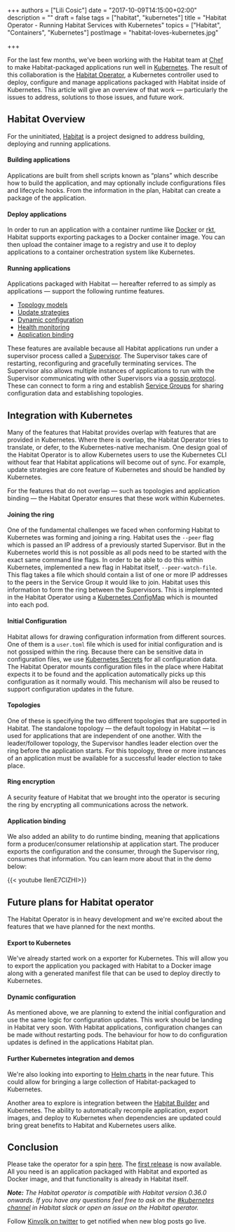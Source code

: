 +++
authors = ["Lili Cosic"]
date = "2017-10-09T14:15:00+02:00"
description = ""
draft = false
tags = ["habitat", "kubernetes"]
title = "Habitat Operator - Running Habitat Services with Kubernetes"
topics = ["Habitat", "Containers", "Kubernetes"]
postImage =  "habitat-loves-kubernetes.jpg"

+++

For the last few months, we’ve been working with the Habitat team at [Chef](https://www.chef.io/) to make Habitat-packaged applications run well in [Kubernetes](https://kubernetes.io/). The result of this collaboration is the [Habitat Operator](https://github.com/kinvolk/habitat-operator), a Kubernetes controller used to deploy, configure and manage applications packaged with Habitat inside of Kubernetes. This article will give an overview of that work — particularly the issues to address, solutions to those issues, and future work.

## Habitat Overview
For the uninitiated, [Habitat](https://www.habitat.sh/) is a project designed to address building, deploying and running applications.
#### Building applications
Applications are built from shell scripts known as “plans” which describe how to build the application, and may optionally include configurations files and lifecycle hooks. From the information in the plan, Habitat can create a package of the application.
#### Deploy applications
In order to run an application with a container runtime like [Docker](https://www.docker.com/) or [rkt](https://github.com/rkt/rkt), Habitat supports exporting packages to a Docker container image. You can then upload the container image to a registry and use it to deploy applications to a container orchestration system like Kubernetes.
#### Running applications
Applications packaged with Habitat — hereafter referred to as simply as applications — support the following runtime features.

* [Topology models](https://www.habitat.sh/docs/using-habitat/#topologies)
* [Update strategies](https://www.habitat.sh/docs/using-habitat/#using-updates)
* [Dynamic configuration](https://www.habitat.sh/docs/using-habitat/#config-updates)
* [Health monitoring](https://www.habitat.sh/tutorials/get-started/demo/check-service-health/)
* [Application binding](https://www.habitat.sh/docs/developing-packages/#pkg-binds)

These features are available because all Habitat applications run under a supervisor process called a [Supervisor](https://www.habitat.sh/docs/glossary/#glossary-supervisor). The Supervisor takes care of restarting, reconfiguring and gracefully terminating services. The Supervisor also allows multiple instances of applications to run with the Supervisor communicating with other Supervisors via a [gossip protocol](https://www.habitat.sh/docs/internals/#supervisor-internals). These can connect to form a ring and establish [Service Groups](https://www.habitat.sh/docs/using-habitat/#service-groups) for sharing configuration data and establishing topologies.

## Integration with Kubernetes
Many of the features that Habitat provides overlap with features that are provided in Kubernetes. Where there is overlap, the Habitat Operator tries to translate, or defer, to the Kubernetes-native mechanism. One design goal of the Habitat Operator is to allow Kubernetes users to use the Kubernetes CLI without fear that Habitat applications will become out of sync. For example, update strategies are core feature of Kubernetes and should be handled by Kubernetes.

For the features that do not overlap — such as topologies and application binding — the Habitat Operator ensures that these work within Kubernetes.

#### Joining the ring

One of the fundamental challenges we faced when conforming Habitat to Kubernetes was forming and joining a ring. Habitat uses the `--peer` flag which is passed an IP address of a previously started Supervisor. But in the Kubernetes world this is not possible as all pods need to be started with the exact same command line flags. In order to be able to do this within Kubernetes, implemented a new flag in Habitat itself, `--peer-watch-file`. This flag takes a file which should contain a list of one or more IP addresses to the peers in the Service Group it would like to join. Habitat uses this information to form the ring between the Supervisors. This is implemented in the Habitat Operator using a [Kubernetes ConfigMap](https://kubernetes.io/docs/tasks/configure-pod-container/configmap/) which is mounted into each pod.

#### Initial Configuration

Habitat allows for drawing configuration information from different sources. One of them is a `user.toml` file which is used for initial configuration and is not gossiped within the ring. Because there can be sensitive data in configuration files, we use [Kubernetes Secrets](https://kubernetes.io/docs/concepts/configuration/secret/) for all configuration data. The Habitat Operator mounts configuration files in the place where Habitat expects it to be found and the application automatically picks up this configuration as it normally would. This mechanism will also be reused to support configuration updates in the future.

#### Topologies

One of these is specifying the two different topologies that are supported in Habitat. The standalone topology — the default topology in Habitat — is used for applications that are independent of one another. With the leader/follower topology, the Supervisor handles leader election over the ring before the application starts. For this topology, three or more instances of an application must be available for a successful leader election to take place.

#### Ring encryption

A security feature of Habitat that we brought into the operator is securing the ring by encrypting all communications across the network.

#### Application binding

We also added an ability to do runtime binding, meaning that applications form a producer/consumer relationship at application start. The producer exports the configuration and the consumer, through the Supervisor ring, consumes that information. You can learn more about that in the demo below:

{{< youtube IlenE7ClZHI>}}

 
## Future plans for Habitat operator
The Habitat Operator is in heavy development and we're excited about the features that we have planned for the next months.

#### Export to Kubernetes

We've already started work on a exporter for Kubernetes. This will allow you to export the application you packaged with Habitat to a Docker image along with a generated manifest file that can be used to deploy directly to Kubernetes.

#### Dynamic configuration
As mentioned above, we are planning to extend the initial configuration and use the same logic for configuration updates. This work should be landing in Habitat very soon. With Habitat applications, configuration changes can be made without restarting pods. The behaviour for how to do configuration updates is defined in the applications Habitat plan. 

#### Further Kubernetes integration and demos

We're also looking into exporting to [Helm charts](https://github.com/kubernetes/helm/blob/master/docs/charts.md) in the near future. This could allow for bringing a large collection of Habitat-packaged to Kubernetes.

Another area to explore is integration between the [Habitat Builder](https://blog.chef.io/2017/05/23/habitat-build-service-builder/) and Kubernetes. The ability to automatically recompile application, export images, and deploy to Kubernetes when dependencies are updated could bring great benefits to Habitat and Kubernetes users alike.

## Conclusion
Please take the operator for a spin [here](https://github.com/kinvolk/habitat-operator). The [first release](https://github.com/kinvolk/habitat-operator/releases/tag/v0.1.0) is now available. All you need is an application packaged with Habitat and exported as Docker image, and that functionality is already in Habitat itself. 

***Note:*** *The Habitat operator is compatible with Habitat version 0.36.0 onwards. If you have any questions feel free to ask on the [#kubernetes channel](https://habitat-sh.slack.com/messages/C2YNK74UX) in Habitat slack or open an issue on the Habitat operator.*


Follow [Kinvolk on twitter](https://twitter.com/kinvolkio) to get notified when new blog posts go live.
